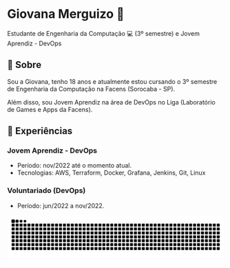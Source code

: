 # Giovana Merguizo :space_invader:
Estudante de Engenharia da Computação :computer: (3º semestre) e Jovem Aprendiz - DevOps

## :pencil: Sobre
<p> Sou a Giovana, tenho 18 anos e atualmente estou cursando o 3º semestre de Engenharia da Computação na Facens (Sorocaba - SP).
<p> Além disso, sou Jovem Aprendiz na área de DevOps no Liga (Laboratório de Games e Apps da Facens).

## :pencil: Experiências
### Jovem Aprendiz - DevOps
- Período: nov/2022 até o momento atual.
- Tecnologias: AWS, Terraform, Docker, Grafana, Jenkins, Git, Linux

### Voluntariado (DevOps)
- Período: jun/2022 a nov/2022.


![Snake animation](https://github.com/GiMerguizo/GiMerguizo/blob/output/github-contribution-grid-snake.svg)
